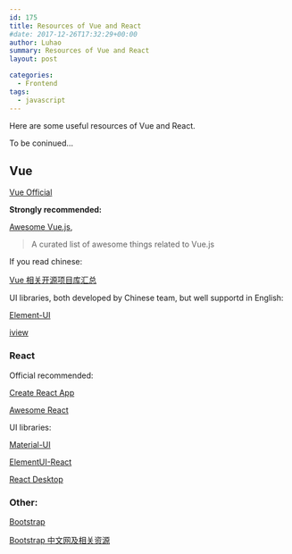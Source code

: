 ```yaml
---
id: 175
title: Resources of Vue and React
#date: 2017-12-26T17:32:29+00:00
author: Luhao
summary: Resources of Vue and React
layout: post

categories:
  - Frontend
tags:
  - javascript
---
```


Here are some useful resources of Vue and React.

To be coninued&#8230;

## Vue

[Vue Official](https://github.com/vuejs/vue)

**Strongly recommended:**

[Awesome Vue.js](https://github.com/vuejs/awesome-vue),

> A curated list of awesome things related to Vue.js

If you read chinese:

[Vue 相关开源项目库汇总](https://github.com/opendigg/awesome-github-vue)

UI libraries, both developed by Chinese team, but well supportd in English:

[Element-UI](http://element.eleme.io/)

[iview](https://www.iviewui.com/)

### React

Official recommended:

[Create React App](https://github.com/facebook/create-react-app)

[Awesome React](https://github.com/enaqx/awesome-react)

UI libraries:

[Material-UI](https://material.io/guidelines/material-design/introduction.html)

[ElementUI-React](https://eleme.github.io/element-react/#/zh-CN/quick-start)

[React Desktop](http://reactdesktop.js.org/)

### Other:

[Bootstrap](http://www.bootcss.com/)

[Bootstrap 中文网及相关资源](http://www.bootcss.com/)
